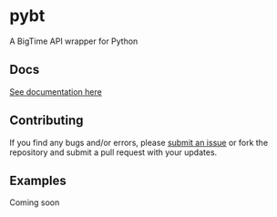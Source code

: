 # pybt
A BigTime API wrapper for Python

## Docs
[See documentation here](docs/)

## Contributing
If you find any bugs and/or errors, please [submit an issue](https://github.com/N3RM/pybt/issues) or fork the repository and submit a pull request with your updates.

## Examples
Coming soon